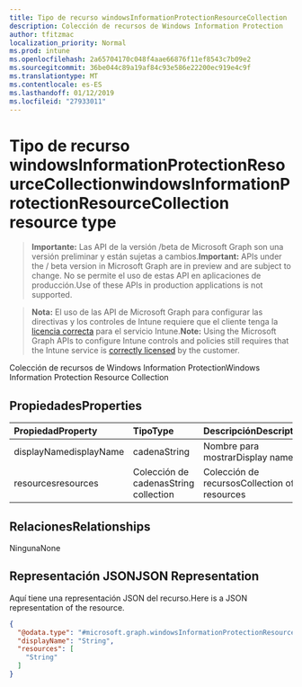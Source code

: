 ```yaml
---
title: Tipo de recurso windowsInformationProtectionResourceCollection
description: Colección de recursos de Windows Information Protection
author: tfitzmac
localization_priority: Normal
ms.prod: intune
ms.openlocfilehash: 2a65704170c048f4aae66876f11ef8543c7b09e2
ms.sourcegitcommit: 36be044c89a19af84c93e586e22200ec919e4c9f
ms.translationtype: MT
ms.contentlocale: es-ES
ms.lasthandoff: 01/12/2019
ms.locfileid: "27933011"
---
```

# <a name="windowsinformationprotectionresourcecollection-resource-type"></a><span data-ttu-id="315d6-103">Tipo de recurso windowsInformationProtectionResourceCollection</span><span class="sxs-lookup"><span data-stu-id="315d6-103">windowsInformationProtectionResourceCollection resource type</span></span>

> <span data-ttu-id="315d6-104">**Importante:** Las API de la versión /beta de Microsoft Graph son una versión preliminar y están sujetas a cambios.</span><span class="sxs-lookup"><span data-stu-id="315d6-104">**Important:** APIs under the / beta version in Microsoft Graph are in preview and are subject to change.</span></span> <span data-ttu-id="315d6-105">No se permite el uso de estas API en aplicaciones de producción.</span><span class="sxs-lookup"><span data-stu-id="315d6-105">Use of these APIs in production applications is not supported.</span></span>

> <span data-ttu-id="315d6-106">**Nota:** El uso de las API de Microsoft Graph para configurar las directivas y los controles de Intune requiere que el cliente tenga la [licencia correcta](https://go.microsoft.com/fwlink/?linkid=839381) para el servicio Intune.</span><span class="sxs-lookup"><span data-stu-id="315d6-106">**Note:** Using the Microsoft Graph APIs to configure Intune controls and policies still requires that the Intune service is [correctly licensed](https://go.microsoft.com/fwlink/?linkid=839381) by the customer.</span></span>

<span data-ttu-id="315d6-107">Colección de recursos de Windows Information Protection</span><span class="sxs-lookup"><span data-stu-id="315d6-107">Windows Information Protection Resource Collection</span></span>
## <a name="properties"></a><span data-ttu-id="315d6-108">Propiedades</span><span class="sxs-lookup"><span data-stu-id="315d6-108">Properties</span></span>
|<span data-ttu-id="315d6-109">Propiedad</span><span class="sxs-lookup"><span data-stu-id="315d6-109">Property</span></span>|<span data-ttu-id="315d6-110">Tipo</span><span class="sxs-lookup"><span data-stu-id="315d6-110">Type</span></span>|<span data-ttu-id="315d6-111">Descripción</span><span class="sxs-lookup"><span data-stu-id="315d6-111">Description</span></span>|
|:---|:---|:---|
|<span data-ttu-id="315d6-112">displayName</span><span class="sxs-lookup"><span data-stu-id="315d6-112">displayName</span></span>|<span data-ttu-id="315d6-113">cadena</span><span class="sxs-lookup"><span data-stu-id="315d6-113">String</span></span>|<span data-ttu-id="315d6-114">Nombre para mostrar</span><span class="sxs-lookup"><span data-stu-id="315d6-114">Display name</span></span>|
|<span data-ttu-id="315d6-115">resources</span><span class="sxs-lookup"><span data-stu-id="315d6-115">resources</span></span>|<span data-ttu-id="315d6-116">Colección de cadenas</span><span class="sxs-lookup"><span data-stu-id="315d6-116">String collection</span></span>|<span data-ttu-id="315d6-117">Colección de recursos</span><span class="sxs-lookup"><span data-stu-id="315d6-117">Collection of resources</span></span>|

## <a name="relationships"></a><span data-ttu-id="315d6-118">Relaciones</span><span class="sxs-lookup"><span data-stu-id="315d6-118">Relationships</span></span>
<span data-ttu-id="315d6-119">Ninguna</span><span class="sxs-lookup"><span data-stu-id="315d6-119">None</span></span>
## <a name="json-representation"></a><span data-ttu-id="315d6-120">Representación JSON</span><span class="sxs-lookup"><span data-stu-id="315d6-120">JSON Representation</span></span>
<span data-ttu-id="315d6-121">Aquí tiene una representación JSON del recurso.</span><span class="sxs-lookup"><span data-stu-id="315d6-121">Here is a JSON representation of the resource.</span></span>
<!-- {
  "blockType": "resource",
  "@odata.type": "microsoft.graph.windowsInformationProtectionResourceCollection"
}
-->
``` json
{
  "@odata.type": "#microsoft.graph.windowsInformationProtectionResourceCollection",
  "displayName": "String",
  "resources": [
    "String"
  ]
}
```





